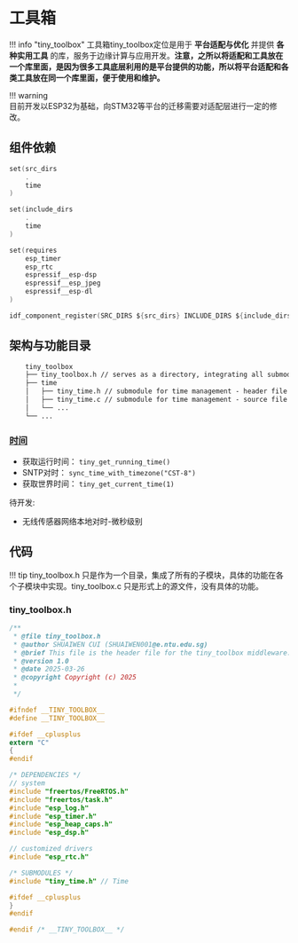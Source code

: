 # 工具箱

!!! info "tiny_toolbox"
    工具箱tiny_toolbox定位是用于 **平台适配与优化** 并提供 **各种实用工具** 的库，服务于边缘计算与应用开发。**注意，之所以将适配和工具放在一个库里面，是因为很多工具底层利用的是平台提供的功能，所以将平台适配和各类工具放在同一个库里面，便于使用和维护。**

!!! warning     
    目前开发以ESP32为基础，向STM32等平台的迁移需要对适配层进行一定的修改。

## 组件依赖

```c
set(src_dirs
    .
    time
)

set(include_dirs
    .
    time
)

set(requires
    esp_timer
    esp_rtc
    espressif__esp-dsp
    espressif__esp_jpeg
    espressif__esp-dl
)

idf_component_register(SRC_DIRS ${src_dirs} INCLUDE_DIRS ${include_dirs} REQUIRES ${requires})


```

## 架构与功能目录

```txt
    tiny_toolbox
    ├── tiny_toolbox.h // serves as a directory, integrating all submodules
    ├── time
    │   ├── tiny_time.h // submodule for time management - header file
    │   ├── tiny_time.c // submodule for time management - source file
    │   └── ...
    └── ...
```

### [时间](./TIME/time.zh.md)

- 获取运行时间： `tiny_get_running_time()`
- SNTP对时： `sync_time_with_timezone("CST-8")`
- 获取世界时间： `tiny_get_current_time(1)`

待开发:

- 无线传感器网络本地对时-微秒级别

## 代码

!!! tip
    tiny_toolbox.h 只是作为一个目录，集成了所有的子模块，具体的功能在各个子模块中实现。tiny_toolbox.c 只是形式上的源文件，没有具体的功能。

### tiny_toolbox.h

```c
/**
 * @file tiny_toolbox.h
 * @author SHUAIWEN CUI (SHUAIWEN001@e.ntu.edu.sg)
 * @brief This file is the header file for the tiny_toolbox middleware.
 * @version 1.0
 * @date 2025-03-26
 * @copyright Copyright (c) 2025
 *
 */

#ifndef __TINY_TOOLBOX__
#define __TINY_TOOLBOX__

#ifdef __cplusplus
extern "C"
{
#endif

/* DEPENDENCIES */
// system
#include "freertos/FreeRTOS.h"
#include "freertos/task.h"
#include "esp_log.h"
#include "esp_timer.h"
#include "esp_heap_caps.h"
#include "esp_dsp.h"

// customized drivers
#include "esp_rtc.h"

/* SUBMODULES */
#include "tiny_time.h" // Time

#ifdef __cplusplus
}
#endif

#endif /* __TINY_TOOLBOX__ */
```
